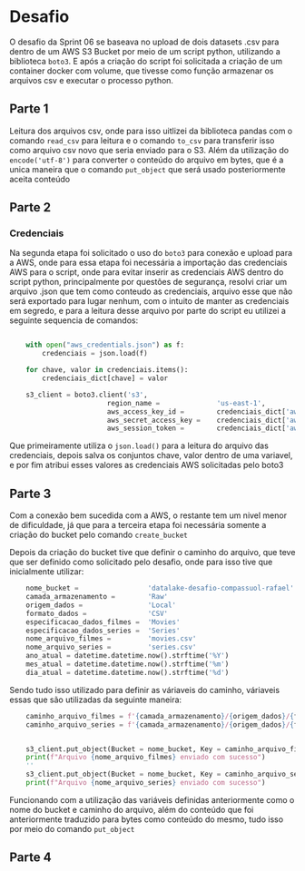 # Desafio

O desafio da Sprint 06 se baseava no upload de dois datasets .csv para dentro de um AWS S3 Bucket por meio de um script python, utilizando a biblioteca `boto3`. E após a criação do script foi solicitada a criação de um container docker com volume, que tivesse como função armazenar os arquivos csv e executar o processo python.

## Parte 1

Leitura dos arquivos csv, onde para isso uitlizei da biblioteca pandas com o comando `read_csv` para leitura e o comando `to_csv` para transferir isso como arquivo csv novo que seria enviado para o S3. Além da utilização do `encode('utf-8')` para converter o conteúdo do arquivo em bytes, que é a unica maneira que o comando `put_object` que será usado posteriormente aceita conteúdo

## Parte 2

### Credenciais

Na segunda etapa foi solicitado o uso do `boto3` para conexão e upload para a AWS, onde para essa etapa foi necessária a importação das credenciais AWS para o script, onde para evitar inserir as credenciais AWS dentro do script python, principalmente por questões de segurança, resolvi criar um arquivo .json que tem como conteudo as credenciais, arquivo esse que não será exportado para lugar nenhum, com o intuito de manter as credenciais em segredo, e para a leitura desse arquivo por parte do script eu utilizei a seguinte sequencia de comandos:

```py

    with open("aws_credentials.json") as f:
        credenciais = json.load(f)

    for chave, valor in credenciais.items():
        credenciais_dict[chave] = valor

    s3_client = boto3.client('s3', 
                        region_name =              'us-east-1',
                        aws_access_key_id =        credenciais_dict['aws_access_key_id'],
                        aws_secret_access_key =    credenciais_dict['aws_secret_access_key'],
                        aws_session_token =        credenciais_dict['aws_session_token'])

```

Que primeiramente utiliza o `json.load()` para a leitura do arquivo das credenciais, depois salva os conjuntos chave, valor dentro de uma variavel, e por fim atribui esses valores as credenciais AWS solicitadas pelo boto3

## Parte 3

Com a conexão bem sucedida com a AWS, o restante tem um nivel menor de dificuldade, já que para a terceira etapa foi necessária somente a criação do bucket pelo comando `create_bucket`

Depois da criação do bucket tive que definir o caminho do arquivo, que teve que ser definido como solicitado pelo desafio, onde para isso tive que inicialmente utilizar:

```py
    nome_bucket =                 'datalake-desafio-compassuol-rafael'
    camada_armazenamento =        'Raw'
    origem_dados =                'Local'
    formato_dados =               'CSV'
    especificacao_dados_filmes =  'Movies'
    especificacao_dados_series =  'Series'
    nome_arquivo_filmes =         'movies.csv'
    nome_arquivo_series =         'series.csv'
    ano_atual = datetime.datetime.now().strftime('%Y')
    mes_atual = datetime.datetime.now().strftime('%m')  
    dia_atual = datetime.datetime.now().strftime('%d')  
```

Sendo tudo isso utilizado para definir as váriaveis do caminho, váriaveis essas que são utilizadas da seguinte maneira:

```py
    caminho_arquivo_filmes = f'{camada_armazenamento}/{origem_dados}/{formato_dados}/{especificacao_dados_filmes}/{ano_atual}/{mes_atual}/{dia_atual}/{nome_arquivo_filmes}'
    caminho_arquivo_series = f'{camada_armazenamento}/{origem_dados}/{formato_dados}/{especificacao_dados_series}/{ano_atual}/{mes_atual}/{dia_atual}/{nome_arquivo_series}'


    s3_client.put_object(Bucket = nome_bucket, Key = caminho_arquivo_filmes, Body = filmes_csv_bytes)
    print(f"Arquivo {nome_arquivo_filmes} enviado com sucesso")
    ''
    s3_client.put_object(Bucket = nome_bucket, Key = caminho_arquivo_series, Body = series_csv_bytes)
    print(f"Arquivo {nome_arquivo_series} enviado com sucesso")
```

Funcionando com a utilização das variáveis definidas anteriormente como o nome do bucket e caminho do arquivo, além do conteúdo que foi anteriormente traduzido para bytes como conteúdo do mesmo, tudo isso por meio do comando `put_object`

## Parte 4